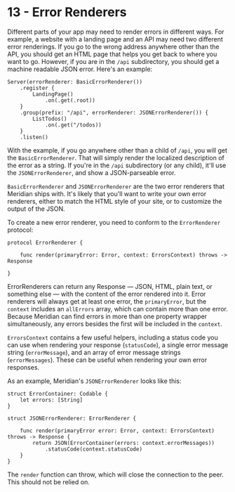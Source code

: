 # 13 - Error Renderers

Different parts of your app may need to render errors in different ways. For example, a website with a landing page and an API may need two different error renderings. If you go to the wrong address anywhere other than the API, you should get an HTML page that helps you get back to where you want to go. However, if you are in the `/api` subdirectory, you should get a machine readable JSON error. Here's an example:

    Server(errorRenderer: BasicErrorRenderer())
        .register {
            LandingPage()
                .on(.get(.root))
        }
        .group(prefix: "/api", errorRenderer: JSONErrorRenderer()) {
            ListTodos()
                .on(.get("/todos))
        }
        .listen()

With the example, if you go anywhere other than a child of `/api`, you will get the `BasicErrorRenderer`. That will simply render the localized description of the error as a string. If you're in the `/api` subdirectory (or any child), it'll use the `JSONErrorRenderer`, and show a JSON-parseable error.

`BasicErrorRenderer` and `JSONErrorRenderer` are the two error renderers that Meridian ships with. It's likely that you'll want to write your own error renderers, either to match the HTML style of your site, or to customize the output of the JSON.

To create a new error renderer, you need to conform to the `ErrorRenderer` protocol:

    protocol ErrorRenderer {

        func render(primaryError: Error, context: ErrorsContext) throws -> Response

    }

ErrorRenderers can return any Response — JSON, HTML, plain text, or something else — with the content of the error rendered into it. Error renderers will always get at least one error, the `primaryError`, but the `context` includes an `allErrors` array, which can contain more than one error. Because Meridian can find errors in more than one property wrapper simultaneously, any errors besides the first will be included in the `context`.

`ErrorsContext` contains a few useful helpers, including a status code you can use when rendering your response (`statusCode`), a single error message string (`errorMessage`), and an array of error message strings (`errorMessages`). These can be useful when rendering your own error responses.

As an example, Meridian's `JSONErrorRenderer` looks like this:

    struct ErrorContainer: Codable {
        let errors: [String]
    }

    struct JSONErrorRenderer: ErrorRenderer {

        func render(primaryError error: Error, context: ErrorsContext) throws -> Response {
            return JSON(ErrorContainer(errors: context.errorMessages))
                .statusCode(context.statusCode)
        }
    }

The `render` function can throw, which will close the connection to the peer. This should not be relied on.
